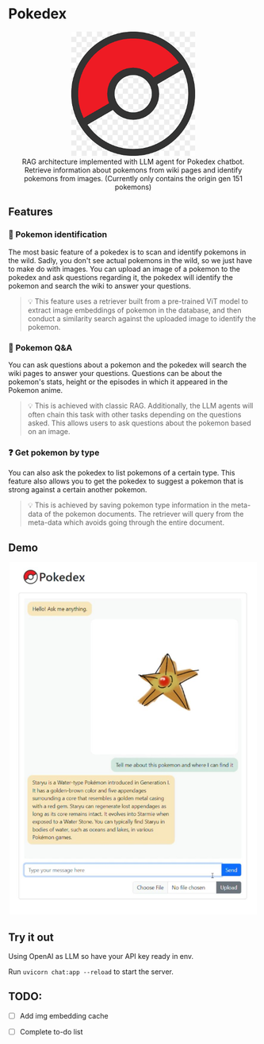 # Pokedex
<div style="text-align:center"><img src="static/pokeball.png" width="250"><figcaption>RAG architecture implemented with LLM agent for Pokedex chatbot. Retrieve information about pokemons from wiki pages and identify pokemons from images. (Currently only contains the origin gen 151 pokemons)</figcaption></img></div>




## Features

### 🔎 Pokemon identification
The most basic feature of a pokedex is to scan and identify pokemons in the wild. Sadly, you don't see actual pokemons in the wild, so we just have to make do with images. You can upload an image of a pokemon to the pokedex and ask questions regarding it, the pokedex will identify the pokemon and search the wiki to answer your questions.
> 💡 This feature uses a retriever built from a pre-trained ViT model to extract image embeddings of pokemon in the database, and then conduct a similarity search against the uploaded image to identify the pokemon.
### 📖 Pokemon Q&A
You can ask questions about a pokemon and the pokedex will search the wiki pages to answer your questions. Questions can be about the pokemon's stats, height or the episodes in which it appeared in the Pokemon anime.
> 💡 This is achieved with classic RAG. Additionally, the LLM agents will often chain this task with other tasks depending on the questions asked. This allows users to ask questions about the pokemon based on an image.
### ❓ Get pokemon by type
You can also ask the pokedex to list pokemons of a certain type. This feature also allows you to get the pokedex to suggest a pokemon that is strong against a certain another pokemon.
> 💡 This is achieved by saving pokemon type information in the meta-data of the pokemon documents. The retriever will query from the meta-data which avoids going through the entire document.


## Demo
<div style="text-align:center"><img src="static/demo.jpeg" width="500"></img></div>



## Try it out
Using OpenAI as LLM so have your API key ready in env.

Run `uvicorn chat:app --reload` to start the server.

## TODO:
- [ ] Add img embedding cache
- [ ] Complete to-do list






